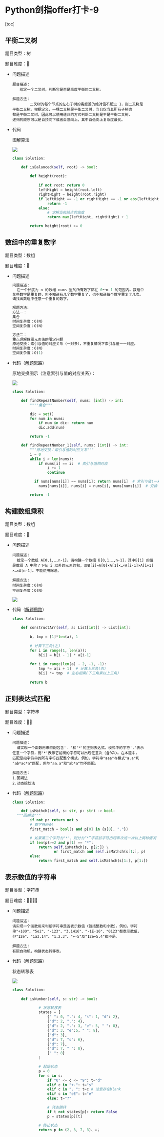 # Python剑指offer打卡-9

[toc]

## 平衡二叉树

题目类型：树

题目难度：:star2:

- 问题描述

  ```
  题目描述：
  　　给定一个二叉树，判断它是否是高度平衡的二叉树。
  
  解题方法：
          二叉树的每个节点的左右子树的高度差的绝对值不超过 1，则二叉树是
  平衡二叉树。根据定义，一棵二叉树是平衡二叉树，当且仅当其所有子树也
  都是平衡二叉树，因此可以使用递归的方式判断二叉树是不是平衡二叉树，
  递归的顺序可以是自顶向下或者自底向上，其中自低向上复杂度最优。
  ```

- 代码

  图解算法
  
  ![](./imgs/39.png)
  
  ```python
  class Solution:
  
      def isBalanced(self, root) -> bool:
          
          def height(root):
              
              if not root: return 0
              leftHight = height(root.left)
              rightHight = height(root.right)
              if leftHight == -1 or rightHight == -1 or abs(leftHight - rightHight) > 1:
                  return -1
              else:
                  # 求解当前结点的高度
                  return max(leftHight, rightHight) + 1
  
          return height(root) >= 0
  ```

## 数组中的重复数字

题目类型：数组

题目难度：:star2:

- 问题描述

  ```python
  问题描述：
  	在一个长度为 n 的数组 nums 里的所有数字都在 0～n-1 的范围内。数组中
  某些数字是重复的，但不知道有几个数字重复了，也不知道每个数字重复了几次。
  请找出数组中任意一个重复的数字。
  
  解题方法:
  方法一：
  集合
  时间复杂度：O(N)
  空间复杂度：O(N)
  
  方法二：
  重点理解数组元素值的限定问题
  原地交换：索引与值的对应关系（一对多），不重复情况下索引与值一一对应。
  时间复杂度：O(N)
  空间复杂度：O(1)
  ```

- 代码（[解题思路](https://leetcode-cn.com/problems/shu-zu-zhong-zhong-fu-de-shu-zi-lcof/solution/mian-shi-ti-03-shu-zu-zhong-zhong-fu-de-shu-zi-yua/)）

  原地交换图示（注意索引与值的对应关系）：
  
  
  
  ![](./imgs/41.图示.png)
  
  ```python
  class Solution:
  
      def findRepeatNumber(self, nums: [int]) -> int:
          """"集合"""
  
          dic = set()
          for num in nums:
              if num in dic: return num
              dic.add(num)
  
          return -1
  
      def findRepeatNumber_1(self, nums: [int]) -> int:
          """原地交换：索引与值的对应关系"""
          i = 0
          while i < len(nums):
              if nums[i] == i:  # 索引与值相对应
                  i += 1
                  continue
  
            if nums[nums[i]] == nums[i]: return nums[i]  # 索引与值(一对多)重复
              nums[nums[i]], nums[i] = nums[i], nums[nums[i]]  # 交换
  
          return -1
  ```
## 构建数组乘积

题目类型：数组

题目难度：:star2:

- 问题描述

  ```
  问题描述：
  	给定一个数组 A[0,1,…,n-1]，请构建一个数组 B[0,1,…,n-1]，其中B[i] 的值
  是数组 A 中除了下标 i 以外的元素的积, 即B[i]=A[0]×A[1]×…×A[i-1]×A[i+1]
  ×…×A[n-1]。不能使用除法。
  
  解题方法：
  时间复杂度：O(N)
  空间复杂度：O(N)
  ```

  ![](./imgs/乘积数组.png)

- 代码（[解题思路](https://leetcode-cn.com/problems/gou-jian-cheng-ji-shu-zu-lcof/solution/mian-shi-ti-66-gou-jian-cheng-ji-shu-zu-biao-ge-fe/)）

  ```python
  class Solution:
      
      def constructArr(self, a: List[int]) -> List[int]:
          
          b, tmp = [1]*len(a), 1
          
          # 计算下三角(左)
          for i in range(1, len(a)):
              b[i] = b[i - 1] * a[i-1]
              
          for i in range(len(a) - 2, -1, -1):
              tmp *= a[i + 1]  # 计算上三角(右)
              b[i] *= tmp  # 左右相乘(下三角乘以上三角)
          
          return b
  ```

## 正则表达式匹配

题目类型：字符串

题目难度：:star2::star2:

- 问题描述

  ```
  问题描述：
  	请实现一个函数用来匹配包含'. '和'*'的正则表达式。模式中的字符'.'表示
  任意一个字符，而'*'表示它前面的字符可以出现任意次（含0次）。在本题中，
  匹配是指字符串的所有字符匹配整个模式。例如，字符串"aaa"与模式"a.a"和
  "ab*ac*a"匹配，但与"aa.a"和"ab*a"均不匹配。
  
  解题方法：
  1.回朔法
  2.动态规划法
  ```

- 代码（[解题思路](https://leetcode-cn.com/problems/zheng-ze-biao-da-shi-pi-pei-lcof/solution/hui-su-dong-tai-gui-hua-by-ml-zimingmeng/)）

  ```python
  class Solution:
  
      def isMathch(self, s: str, p: str) -> bool:
  	"""回朔法"""
          if not p: return not s
          # 首字符匹配
          first_match = bool(s and p[0] in {s[0], "."})
  
          # 如果第二个字符为"*"，则分为“*”字符前字符出现零次或一次以上两种情况
          if len(p)>=2 and p[1] == "*":
              return self.isMathch(s, p[2:]) \
                     or first_match and self.isMathch(s[1:], p)
          else:
              return first_match and self.isMathch(s[1:], p[1:])
  ```
## 表示数值的字符串

题目类型：字符串

题目难度：:star2::star2::star2::star2:

- 问题描述

  ```
  问题描述：
  请实现一个函数用来判断字符串是否表示数值（包括整数和小数）。例如，字符串"+100"、"5e2"、"-123"、"3.1416"、"-1E-16"、"0123"都表示数值，但"12e"、"1a3.14"、"1.2.3"、"+-5"及"12e+5.4"都不是。
  
  解题方法：
  有限自动机，构建状态转移表。
  ```

- 代码（[解题思路](https://leetcode-cn.com/problems/biao-shi-shu-zhi-de-zi-fu-chuan-lcof/solution/mian-shi-ti-20-biao-shi-shu-zhi-de-zi-fu-chuan-y-2/)）

  状态转移表

  ![](./imgs/状态转移表.png)

  ```python
  class Solution:
      
      def isNumber(self, s: str) -> bool:
  
              # 状态转移表
              states = [
                  {" ": 0, ".": 4, "s": 1, "d": 2},
                  {"d": 2, ".": 4},
                  {"d": 2, ".": 3, "e": 5, " ": 8},
                  {"d": 3, "e":5, " ": 8}, 
                  {"d": 3},
                  {"d": 7, "s": 6},
                  {"d": 7},
                  {"d": 7, " ": 8},
                  {" ": 8}
              ]
  
              # 起始状态
              p = 0
              for c in s:
                  if "0" <= c <= "9": t="d"
                  elif c in "+-": t="s"
                  elif c in ". ": t=c # 注意存在blank
                  elif c in "eE": t="e"
                  else: t="?"
  
                  # 转态跳转
                  if t not states[p]: return False
                  p = states[p][t]
  
              # 终止状态
              return p in (2, 3, 7, 8)、=；
  ```
